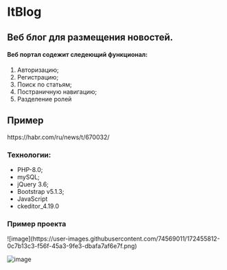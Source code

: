# ItBlog

##  Веб блог для размещения новостей.

<h4>Веб портал содежит следеющий функционал:</h4>
<ol>
  <li>Авторизацию;</li>
  <li>Регистрацию;</li>
  <li>Поиск по статьям;</li>
  <li>Постраничную навигацию;</li>
  <li>Разделение ролей</li>
</ol>  



<h2>Пример</h2>https://habr.com/ru/news/t/670032/

<h3>Технологии:</h3>
<ul>
  <li>PHP-8.0;</li>
  <li>mySQL;</li>
  <li>jQuery 3.6;</li>
  <li>Bootstrap v5.1.3;</li>
  <li>JavaScript</li>
  <li>ckeditor_4.19.0</li>
</ul>  

<h3>Пример проекта </h3>
![image](https://user-images.githubusercontent.com/74569011/172455812-0c7b13c3-f56f-45a3-9fe3-dbafa7af6e7f.png)

![image](https://user-images.githubusercontent.com/74569011/172456017-9a3ff191-25c5-4d6e-a0e4-ad8e1c68db6c.png)
